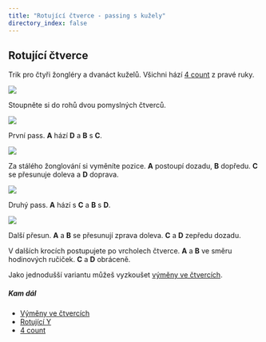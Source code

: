 ```yaml
---
title: "Rotující čtverce - passing s kužely"
directory_index: false
---
```


## Rotující čtverce


Trik pro čtyři žongléry a dvanáct kuželů. Všichni hází <a href="4count.html" title="Základ passování.">4 count</a> z pravé ruky.

![](img/k/kuzely-passing-squaresa.png)

Stoupněte si do rohů dvou pomyslných čtverců.

![](img/k/kuzely-passing-squaresb.png)

První pass. **A** hází **D** a **B** s **C**.

![](img/k/kuzely-passing-squaresc.png)

Za stálého žonglování si vyměníte pozice. **A** postoupí dozadu, **B** dopředu. **C** se přesunuje doleva a **D** doprava.

![](img/k/kuzely-passing-squaresd.png)

Druhý pass. **A** hází s **C** a **B** s **D**.

![](img/k/kuzely-passing-squarese.png)

Další přesun. **A** a **B** se přesunují zprava doleva. **C** a **D** zepředu dozadu.


V dalších krocích postupujete po vrcholech čtverce. **A** a **B** ve směru hodinových ručiček. **C** a **D** obráceně.


Jako jednodušší variantu můžeš vyzkoušet <a href="vymeny.html" title="Podobný trik.">výměny ve čtvercích</a>.


##### Kam dál

- [Výměny ve čtvercích](vymeny.html "Podobný trik")
- [Rotující Y](/kuzely/passing/rypsilon.html "Obtížnější varianta tohoto triku")
- [4 count](/kuzely/passing/4count.html "Základní způsob passování")
